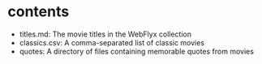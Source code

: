 # contents
- titles.md: The movie titles in the WebFlyx collection
- classics.csv: A comma-separated list of classic movies
- quotes: A directory of files containing memorable quotes from movies


